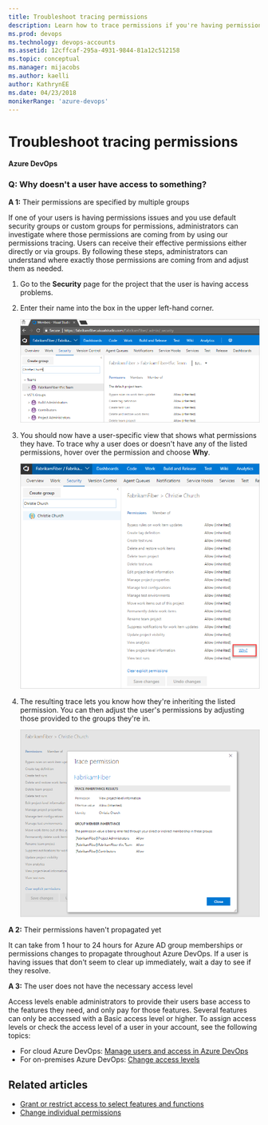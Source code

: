 ```yaml
---
title: Troubleshoot tracing permissions
description: Learn how to trace permissions if you're having permissions issues with Azure DevOps
ms.prod: devops
ms.technology: devops-accounts
ms.assetid: 12cffcaf-295a-4931-9844-81a12c512158
ms.topic: conceptual
ms.manager: mijacobs
ms.author: kaelli
author: KathrynEE
ms.date: 04/23/2018
monikerRange: 'azure-devops'
---
```



# Troubleshoot tracing permissions

**Azure DevOps**

### Q: Why doesn't a user have access to something?

**A 1:** Their permissions are specified by multiple groups

If one of your users is having permissions issues and you use default security groups or custom groups for permissions, administrators can investigate where those permissions are coming from by using our permissions tracing. Users can receive their effective permissions either directly or via groups. By following these steps, administrators can understand where exactly those permissions are coming from and adjust them as needed.

1. Go to the **Security** page for the project that the user is having access problems.

2. Enter their name into the box in the upper left-hand corner.

   ![Enter user name to view permissions](media/security-page-enter-user-name.png)

3. You should now have a user-specific view that shows what permissions they have. To trace why a user does or doesn't have any of the listed permissions, hover over the permission and choose **Why**.

   ![Choose Why in permissions list view for project level information](media/permissions-list-view-project-level-information.png)

4. The resulting trace lets you know how they're inheriting the listed permission. You can then adjust the user's permissions by adjusting those provided to the groups they're in.

   ![Trace showing inherited permissions](media/trace-permission-group-member-inheritance.png)

**A 2:** Their permissions haven't propagated yet

It can take from 1 hour to 24 hours for Azure AD group memberships or permissions changes to propagate throughout Azure DevOps. If a user is having issues that don't seem to clear up immediately, wait a day to see if they resolve.

**A 3:** The user does not have the necessary access level

Access levels enable administrators to provide their users base access to the features they need, and only pay for those features. Several features can only be accessed with a Basic access level or higher. To assign access levels or check the access level of a user in your account, see the following topics:

* For cloud Azure DevOps: [Manage users and access in Azure DevOps](../accounts/add-organization-users.md) 
* For on-premises Azure DevOps: [Change access levels](/azure/devops/organizations/security/change-access-levels?view=azure-devops)

## Related articles

* [Grant or restrict access to select features and functions](/azure/devops/organizations/security/restrict-access?view=azure-devops)
* [Change individual permissions](/azure/devops/organizations/security/change-individual-permissions?view=azure-devops)
